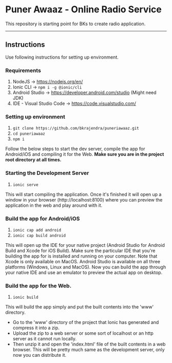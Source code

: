 # Puner Awaaz - Online Radio Service

This repository is starting point for BKs to create radio application.

---

## Instructions

Use following instructions for setting up environment.

### Requirements

1. NodeJS -> https://nodejs.org/en/
2. Ionic CLI -> `npm i -g @ionic/cli`
3. Android Studio -> https://developer.android.com/studio (Might need JDK)
4. IDE - Visual Studio Code -> https://code.visualstudio.com/

### Setting up environment

1. `git clone https://github.com/bkrajendra/puneriawaaz.git`
2. `cd puneriawaaz`
3. `npm i`

Follow the below steps to start the dev server, compile the app for Android/iOS 
and compiling it for the Web.
**Make sure you are in the project **root** directory at all times.**

### Starting the Development Server

1. `ionic serve`

This will start compiling the application. Once it's finished it will open
up a window in your browser (http://localhost:8100) where you can preview
the application in the web and play around with it.

### Build the app for Android/iOS

1. `ionic cap add android`
2. `ionic cap build android`

This will open up the IDE for your native project (Android Studio for Android Build and
 Xcode for iOS Build).
Make sure the particular IDE that you're building the app for is installed and
running on your computer. Note that Xcode is only available on MacOS. Android Studio is
available on all three platforms (Windows, Linux and MacOS). Now you can build the app through
your native IDE and use an emulator to preview the actual app on desktop.

### Build the app for the Web.

1. `ionic build`

This will build the app simply and put the built contents into the 'www' directory.

* Go to the 'www' directory of the project that Ionic has generated and compress it into a zip.
* Upload the zip to a web server or some sort of localhost or an http server as it cannot run locally.
* Then unzip it and open the 'index.html' file of the built contents in a web browser.
This will be pretty much same as the development server, only now you can distribute it.